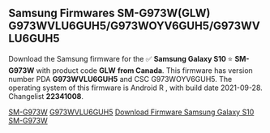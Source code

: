 <h2>Samsung Firmwares SM-G973W(GLW) G973WVLU6GUH5/G973WOYV6GUH5/G973WVLU6GUH5</h2>
Download the Samsung firmware for the ✅ <strong>Samsung Galaxy S10 </strong> ⭐ <strong>SM-G973W</strong> with product code <strong>GLW</strong> <strong> from Canada</strong>. This firmware has version number PDA <strong>G973WVLU6GUH5</strong> and CSC G973WOYV6GUH5. The operating system of this firmware is Android R , with build date 2021-09-28. Changelist <strong>22341008</strong>.


[SM-G973W](https://samfirm.shop/samsung/model/SM-G973W)
[G973WVLU6GUH5](https://samfirm.shop/samsung/pda/G973WVLU6GUH5)
[Download Firmware Samsung Galaxy S10 SM-G973W](https://samfirm.shop/samsung/firmware/460534)
